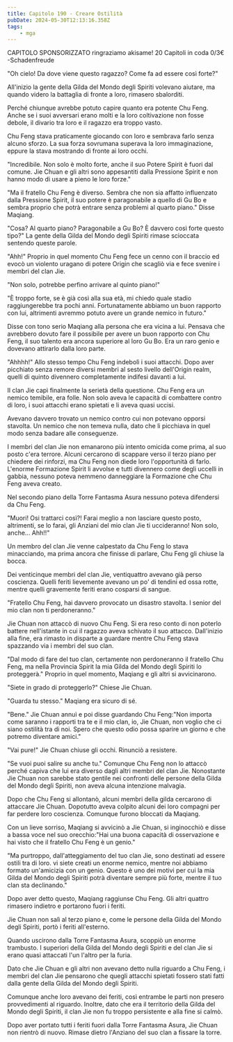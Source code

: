```yaml
---
title: Capitolo 190 - Creare Ostilità
pubDate: 2024-05-30T12:13:16.358Z
tags:
    - mga
---
```



CAPITOLO SPONSORIZZATO ringraziamo akisame!
20 Capitoli in coda 0/3€
-Schadenfreude


"Oh cielo! Da dove viene questo ragazzo? Come fa ad essere così forte?"


All'inizio la gente della Gilda del Mondo degli Spiriti volevano aiutare, ma quando videro la battaglia di fronte a loro, rimasero sbalorditi.


Perché chiunque avrebbe potuto capire quanto era potente Chu Feng. Anche se i suoi avversari erano molti e la loro coltivazione non fosse debole, il divario tra loro e il ragazzo era troppo vasto.


Chu Feng stava praticamente giocando con loro e sembrava farlo senza alcuno sforzo. La sua forza sovrumana superava la loro immaginazione, eppure la stava mostrando di fronte ai loro occhi.


"Incredibile. Non solo è molto forte, anche il suo Potere Spirit è fuori dal comune. Jie Chuan e gli altri sono appesantiti dalla Pressione Spirit e non hanno modo di usare a pieno le loro forze."


"Ma il fratello Chu Feng è diverso. Sembra che non sia affatto influenzato dalla Pressione Spirit, il suo potere è paragonabile a quello di Gu Bo e sembra proprio che potrà entrare senza problemi al quarto piano." Disse Maqiang.


"Cosa? Al quarto piano? Paragonabile a Gu Bo? È davvero così forte questo tipo?" La gente della Gilda del Mondo degli Spiriti rimase scioccata sentendo queste parole.


"Ahh!" Proprio in quel momento Chu Feng fece un cenno con il braccio ed evocò un violento uragano di potere Origin che scagliò via e fece svenire i membri del clan Jie.


"Non solo, potrebbe perfino arrivare al quinto piano!"


"È troppo forte, se è già così alla sua età, mi chiedo quale stadio raggiungerebbe tra pochi anni. Fortunatamente abbiamo un buon rapporto con lui, altrimenti avremmo potuto avere un grande nemico in futuro."


Disse con tono serio Maqiang alla persona che era vicina a lui. Pensava che avrebbero dovuto fare il possibile per avere un buon rapporto con Chu Feng, il suo talento era ancora superiore al loro Gu Bo. Era un raro genio e dovevano attirarlo dalla loro parte.


"Ahhhh!" Allo stesso tempo Chu Feng indebolì i suoi attacchi. Dopo aver picchiato senza remore diversi membri al sesto livello dell'Origin realm, quelli di quinto divennero completamente indifesi davanti a lui.


Il clan Jie capì finalmente la serietà della questione. Chu Feng era un nemico temibile, era folle. Non solo aveva le capacità di combattere contro di loro, i suoi attacchi erano spietati e li aveva quasi uccisi.


Avevano davvero trovato un nemico contro cui non potevano opporsi stavolta. Un nemico che non temeva nulla, dato che li picchiava in quel modo senza badare alle conseguenze.


I membri del clan Jie non emanarono più intento omicida come prima, al suo posto c'era terrore. Alcuni cercarono di scappare verso il terzo piano per chiedere dei rinforzi, ma Chu Feng non diede loro l'opportunità di farlo. L'enorme Formazione Spirit li avvolse e tutti divennero come degli uccelli in gabbia, nessuno poteva nemmeno danneggiare la Formazione che Chu Feng aveva creato.


Nel secondo piano della Torre Fantasma Asura nessuno poteva difendersi da Chu Feng.


"Muori! Osi trattarci così?! Farai meglio a non lasciare questo posto, altrimenti, se lo farai, gli Anziani del mio clan Jie ti uccideranno! Non solo, anche... Ahh!!"


Un membro del clan Jie venne calpestato da Chu Feng lo stava minacciando, ma prima ancora che finisse di parlare, Chu Feng gli chiuse la bocca.


Dei venticinque membri del clan Jie, ventiquattro avevano già perso coscienza. Quelli feriti lievemente avevano un po' di tendini ed ossa rotte, mentre quelli gravemente feriti erano cosparsi di sangue.


"Fratello Chu Feng, hai davvero provocato un disastro stavolta. I senior del mio clan non ti perdoneranno."


Jie Chuan non attaccò di nuovo Chu Feng. Si era reso conto di non poterlo battere nell'istante in cui il ragazzo aveva schivato il suo attacco. Dall'inizio alla fine, era rimasto in disparte a guardare mentre Chu Feng stava spazzando via i membri del suo clan.


"Dal modo di fare del tuo clan, certamente non perdoneranno il fratello Chu Feng, ma nella Provincia Spirit la mia Gilda del Mondo degli Spiriti lo proteggerà." Proprio in quel momento, Maqiang e gli altri si avvicinarono.


"Siete in grado di proteggerlo?" Chiese Jie Chuan.


"Guarda tu stesso." Maqiang era sicuro di sé.


"Bene." Jie Chuan annuì e poi disse guardando Chu Feng:"Non importa come saranno i rapporti tra te e il mio clan, io, Jie Chuan, non voglio che ci siano ostilità tra di noi. Spero che questo odio possa sparire un giorno e che potremo diventare amici."


"Vai pure!" Jie Chuan chiuse gli occhi. Rinunciò a resistere.


"Se vuoi puoi salire su anche tu." Comunque Chu Feng non lo attaccò perché capiva che lui era diverso dagli altri membri del clan Jie. Nonostante Jie Chuan non sarebbe stato gentile nei confronti delle persone della Gilda del Mondo degli Spiriti, non aveva alcuna intenzione malvagia.


Dopo che Chu Feng si allontanò, alcuni membri della gilda cercarono di attaccare Jie Chuan. Dopotutto aveva colpito alcuni dei loro compagni per far perdere loro coscienza. Comunque furono bloccati da Maqiang.


Con un lieve sorriso, Maqiang si avvicinò a Jie Chuan, si inginocchiò e disse a bassa voce nel suo orecchio:"Hai una buona capacità di osservazione e hai visto che il fratello Chu Feng è un genio."


"Ma purtroppo, dall'atteggiamento del tuo clan Jie, sono destinati ad essere ostili tra di loro. vi siete creati un enorme nemico, mentre noi abbiamo formato un'amicizia con un genio. Questo è uno dei motivi per cui la mia Gilda del Mondo degli Spiriti potrà diventare sempre più forte, mentre il tuo clan sta declinando."


Dopo aver detto questo, Maqiang raggiunse Chu Feng. Gli altri quattro rimasero indietro e portarono fuori i feriti.


Jie Chuan non salì al terzo piano e, come le persone della Gilda del Mondo degli Spiriti, portò i feriti all'esterno.


Quando uscirono dalla Torre Fantasma Asura, scoppiò un enorme trambusto. I superiori della Gilda del Mondo degli Spiriti e del clan Jie si erano quasi attaccati l'un l'altro per la furia.


Dato che Jie Chuan e gli altri non avevano detto nulla riguardo a Chu Feng, i membri del clan Jie pensarono che quegli attacchi spietati fossero stati fatti dalla gente della Gilda del Mondo degli Spiriti.


Comunque anche loro avevano dei feriti, così entrambe le parti non presero provvedimenti al riguardo. Inoltre, dato che era il territorio della Gilda del Mondo degli Spiriti, il clan Jie non fu troppo persistente e alla fine si calmò.


Dopo aver portato tutti i feriti fuori dalla Torre Fantasma Asura, Jie Chuan non rientrò di nuovo. Rimase dietro l'Anziano del suo clan a fissare la torre.



